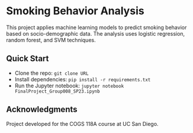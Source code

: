# Smoking Behavior Analysis

This project applies machine learning models to predict smoking behavior based on socio-demographic data. The analysis uses logistic regression, random forest, and SVM techniques.

## Quick Start

- Clone the repo: `git clone URL`
- Install dependencies: `pip install -r requirements.txt`
- Run the Jupyter notebook: `jupyter notebook FinalProject_Group008_SP23.ipynb`

## Acknowledgments

Project developed for the COGS 118A course at UC San Diego.

